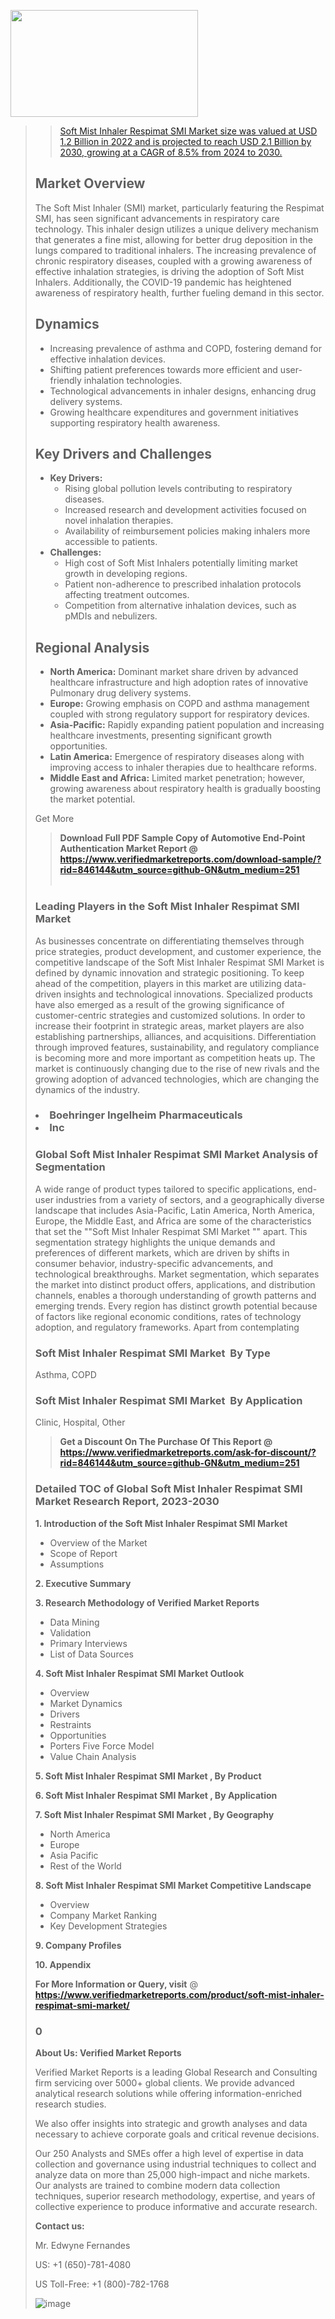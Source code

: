 <img src="https://ffe5etoiles.com/wp-content/uploads/2024/12/MST1-300x171.png" alt="" width="300" height="171" class="alignnone size-medium wp-image-20088" /><blockquote id="" class=""><a href="https://www.verifiedmarketreports.com/download-sample/?rid=870216&utm_source=github-GN&utm_medium=251" target="_blank"><blockquote id="" class=""><a href="https://www.verifiedmarketreports.com/download-sample/?rid=846144&utm_source=github-GN&utm_medium=251" target="_blank">Soft Mist Inhaler Respimat SMI Market size was valued at USD 1.2 Billion in 2022 and is projected to reach USD 2.1 Billion by 2030, growing at a CAGR of 8.5% from 2024 to 2030.</a></blockquote><p><h2>Market Overview</h2><p>The Soft Mist Inhaler (SMI) market, particularly featuring the Respimat SMI, has seen significant advancements in respiratory care technology. This inhaler design utilizes a unique delivery mechanism that generates a fine mist, allowing for better drug deposition in the lungs compared to traditional inhalers. The increasing prevalence of chronic respiratory diseases, coupled with a growing awareness of effective inhalation strategies, is driving the adoption of Soft Mist Inhalers. Additionally, the COVID-19 pandemic has heightened awareness of respiratory health, further fueling demand in this sector.</p><h2>Dynamics</h2><ul>    <li>Increasing prevalence of asthma and COPD, fostering demand for effective inhalation devices.</li>    <li>Shifting patient preferences towards more efficient and user-friendly inhalation technologies.</li>    <li>Technological advancements in inhaler designs, enhancing drug delivery systems.</li>    <li>Growing healthcare expenditures and government initiatives supporting respiratory health awareness.</li></ul><h2>Key Drivers and Challenges</h2><ul>    <li><strong>Key Drivers:</strong>        <ul>            <li>Rising global pollution levels contributing to respiratory diseases.</li>            <li>Increased research and development activities focused on novel inhalation therapies.</li>            <li>Availability of reimbursement policies making inhalers more accessible to patients.</li>        </ul>    </li>    <li><strong>Challenges:</strong>        <ul>            <li>High cost of Soft Mist Inhalers potentially limiting market growth in developing regions.</li>            <li>Patient non-adherence to prescribed inhalation protocols affecting treatment outcomes.</li>            <li>Competition from alternative inhalation devices, such as pMDIs and nebulizers.</li>        </ul>    </li></ul><h2>Regional Analysis</h2><ul>    <li><strong>North America:</strong> Dominant market share driven by advanced healthcare infrastructure and high adoption rates of innovative Pulmonary drug delivery systems.</li>    <li><strong>Europe:</strong> Growing emphasis on COPD and asthma management coupled with strong regulatory support for respiratory devices.</li>    <li><strong>Asia-Pacific:</strong> Rapidly expanding patient population and increasing healthcare investments, presenting significant growth opportunities.</li>    <li><strong>Latin America:</strong> Emergence of respiratory diseases along with improving access to inhaler therapies due to healthcare reforms.</li>    <li><strong>Middle East and Africa:</strong> Limited market penetration; however, growing awareness about respiratory health is gradually boosting the market potential.</li></ul><p>Get More</p></p><blockquote id="" class=""><strong>Download Full PDF Sample Copy of Automotive End-Point Authentication Market Report @ <a href="https://www.verifiedmarketreports.com/download-sample/?rid=846144&utm_source=github-GN&utm_medium=251" target="_blank">https://www.verifiedmarketreports.com/download-sample/?rid=846144&utm_source=github-GN&utm_medium=251</a></strong><br /><br /></blockquote><h3 id="" class="">Leading Players in the&nbsp;Soft Mist Inhaler Respimat SMI Market </h3><p>As businesses concentrate on differentiating themselves through price strategies, product development, and customer experience, the competitive landscape of the Soft Mist Inhaler Respimat SMI Market  is defined by dynamic innovation and strategic positioning. To keep ahead of the competition, players in this market are utilizing data-driven insights and technological innovations. Specialized products have also emerged as a result of the growing significance of customer-centric strategies and customized solutions. In order to increase their footprint in strategic areas, market players are also establishing partnerships, alliances, and acquisitions. Differentiation through improved features, sustainability, and regulatory compliance is becoming more and more important as competition heats up. The market is continuously changing due to the rise of new rivals and the growing adoption of advanced technologies, which are changing the dynamics of the industry.</p><h3 class=""><li>Boehringer Ingelheim Pharmaceuticals</li><li> Inc</h3><h3 id="" class="">Global&nbsp;Soft Mist Inhaler Respimat SMI Market  Analysis of Segmentation</h3><p id="" class="">A wide range of product types tailored to specific applications, end-user industries from a variety of sectors, and a geographically diverse landscape that includes Asia-Pacific, Latin America, North America, Europe, the Middle East, and Africa are some of the characteristics that set the ""Soft Mist Inhaler Respimat SMI Market "" apart. This segmentation strategy highlights the unique demands and preferences of different markets, which are driven by shifts in consumer behavior, industry-specific advancements, and technological breakthroughs. Market segmentation, which separates the market into distinct product offers, applications, and distribution channels, enables a thorough understanding of growth patterns and emerging trends. Every region has distinct growth potential because of factors like regional economic conditions, rates of technology adoption, and regulatory frameworks. Apart from contemplating</p><h3 id="" class="">Soft Mist Inhaler Respimat SMI Market &nbsp;By Type</h3><p>Asthma, COPD</p><h3 id="" class="">Soft Mist Inhaler Respimat SMI Market &nbsp;By Application</h3><p class="">Clinic, Hospital, Other</p><blockquote id="" class=""><strong>Get a Discount On The Purchase Of This Report @ <a href="https://www.verifiedmarketreports.com/download-sample/?rid=846144&utm_source=github-GN&utm_medium=251" target="_blank">https://www.verifiedmarketreports.com/ask-for-discount/?rid=846144&utm_source=github-GN&utm_medium=251</a></strong></blockquote><h3 id="" class="">Detailed TOC of Global Soft Mist Inhaler Respimat SMI Market  Research Report, 2023-2030</h3><p id="" class=""><strong>1. Introduction of the Soft Mist Inhaler Respimat SMI Market </strong></p><ul><li>Overview of the Market</li><li>Scope of Report</li><li>Assumptions</li></ul><p id="" class=""><strong>2. Executive Summary</strong></p><p id="" class=""><strong>3. Research Methodology of Verified Market Reports</strong></p><ul><li>Data Mining</li><li>Validation</li><li>Primary Interviews</li><li>List of Data Sources</li></ul><p id="" class=""><strong>4. Soft Mist Inhaler Respimat SMI Market  Outlook</strong></p><ul><li>Overview</li><li>Market Dynamics</li><li>Drivers</li><li>Restraints</li><li>Opportunities</li><li>Porters Five Force Model</li><li>Value Chain Analysis</li></ul><p id="" class=""><strong>5. Soft Mist Inhaler Respimat SMI Market , By Product</strong></p><p id="" class=""><strong>6. Soft Mist Inhaler Respimat SMI Market , By Application</strong></p><p id="" class=""><strong>7. Soft Mist Inhaler Respimat SMI Market , By Geography</strong></p><ul><li>North America</li><li>Europe</li><li>Asia Pacific</li><li>Rest of the World</li></ul><p id="" class=""><strong>8. Soft Mist Inhaler Respimat SMI Market  Competitive Landscape</strong></p><ul><li>Overview</li><li>Company Market Ranking</li><li>Key Development Strategies</li></ul><p id="" class=""><strong>9. Company Profiles</strong></p><p id="" class=""><strong>10. Appendix</strong></p><p><strong>For More Information or Query, visit</strong>&nbsp;@ <strong><a href="https://www.verifiedmarketreports.com/product/soft-mist-inhaler-respimat-smi-market/" target="_blank">https://www.verifiedmarketreports.com/product/soft-mist-inhaler-respimat-smi-market/</a></strong></p><h3 id="" class="">0</h3><p id="" class=""><strong>About Us: Verified Market Reports</strong></p><p id="" class="">Verified Market Reports is a leading Global Research and Consulting firm servicing over 5000+ global clients. We provide advanced analytical research solutions while offering information-enriched research studies.</p><p id="" class="">We also offer insights into strategic and growth analyses and data necessary to achieve corporate goals and critical revenue decisions.</p><p id="" class="">Our 250 Analysts and SMEs offer a high level of expertise in data collection and governance using industrial techniques to collect and analyze data on more than 25,000 high-impact and niche markets. Our analysts are trained to combine modern data collection techniques, superior research methodology, expertise, and years of collective experience to produce informative and accurate research.</p><p id="" class=""><strong>Contact us:</strong></p><p id="" class="">Mr. Edwyne Fernandes</p><p id="" class="">US: +1 (650)-781-4080</p><p id="" class="">US Toll-Free: +1 (800)-782-1768</p>
![image](https://github.com/user-attachments/assets/91ceee57-21fc-4db2-bf09-d06a3059b3f6)
